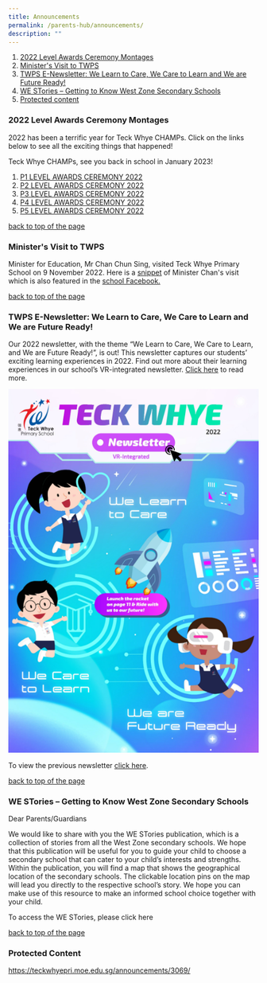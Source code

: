 ```yaml
---
title: Announcements
permalink: /parents-hub/announcements/
description: ""
---
```

<ol>
	<li><a href="#2022award">2022 Level Awards Ceremony Montages</a></li><li><a href="#ministervisit">Minister's Visit to TWPS</a></li><li><a href="#enewsletter">TWPS E-Newsletter: We Learn to Care, We Care to Learn and We are Future Ready!</a></li><li><a href="#westories">WE STories – Getting to Know West Zone Secondary Schools</a></li><li><a href="#protected">Protected content</a></li>
</ol>
<a name="up"></a>
<h3 id="2022award">2022 Level Awards Ceremony Montages</h3>
<p>2022 has been a terrific year for Teck Whye CHAMPs. Click on the links below to&nbsp;see all the exciting things that happened!</p>
<p>Teck Whye CHAMPs, see you back in school in January 2023!</p>
<ol>
<li><a href="https://youtu.be/KaX42swWyTM">P1 LEVEL AWARDS CEREMONY 2022</a></li>
<li><a href="https://youtu.be/m5oQOS_-SXs">P2 LEVEL AWARDS CEREMONY 2022</a></li>
<li><a href="https://youtu.be/kfIPW-BWTi8">P3 LEVEL AWARDS CEREMONY 2022</a></li>
<li><a href="https://youtu.be/9-a2t7r3sZA">P4 LEVEL AWARDS CEREMONY 2022</a></li>
<li><a href="https://youtu.be/oEWL4cpB_gQ">P5 LEVEL AWARDS CEREMONY 2022</a></li>
</ol>

<a href="#up">back to top of the page</a>
<h3 id="ministervisit">Minister's Visit to TWPS</h3>
<p>Minister for Education, Mr Chan Chun Sing, visited Teck Whye Primary School on 9 November 2022. Here is a&nbsp;<a href="https://youtu.be/HQaEb2dkrhM">snippet</a>&nbsp;of Minister Chan's visit which is also featured in the&nbsp;<a href="https://www.facebook.com/TWPSSG">school Facebook.</a></p>

<a href="#up">back to top of the page</a>
<h3 id="enewsletter">TWPS E-Newsletter: We Learn to Care, We Care to Learn and We are Future Ready!</h3>
<p>Our 2022 newsletter, with the theme “We Learn to Care, We Care to Learn, and We are Future Ready!”, is out! This newsletter captures our students’ exciting learning experiences in 2022. Find out more about their learning experiences in our school’s VR-integrated newsletter.&nbsp;<a href="https://storage.googleapis.com/twps-newsletter/2022/mobile/index.html">Click here</a>&nbsp;to read more.</p>
<p><a href="https://storage.googleapis.com/twps-newsletter/2022/mobile/index.html"><img src="/images/TWPS_eNewsletter_2022.png" alt="TWPS_eNewsletter_2022" title="TWPS_eNewsletter_2022"></a></p>
<p>To view the previous newsletter&nbsp;<a href="https://sites.google.com/twps.edu.sg/e-open-house/home/our-stories">click here</a>.</p>

<a href="#up">back to top of the page</a>
<h3 id="westories">WE STories – Getting to Know West Zone Secondary Schools</h3>
<p>Dear Parents/Guardians</p>
<p>We would like to share with you the WE STories publication, which is a collection of stories from all the West Zone secondary schools. We hope that this publication will be useful for you to guide your child to choose a secondary school that can cater to your child’s interests and strengths. Within the publication, you will find a map that shows the geographical location of the secondary schools. The clickable location pins on the map will lead you directly to the respective school’s story. We hope you can make use of this resource to make an informed school choice together with your child.</p>
<p>To access the WE STories, please click here</p>

<a href="#up">back to top of the page</a>
<h3 id="protected">Protected Content</h3>

<p><a href="https://teckwhyepri.moe.edu.sg/announcements/3069/">https://teckwhyepri.moe.edu.sg/announcements/3069/</a></p>